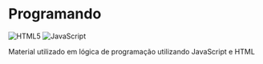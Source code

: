 # Programando

![HTML5](https://img.shields.io/badge/HTML-5-orange)
![JavaScript](https://img.shields.io/badge/Java-Script-yellow)

Material utilizado em lógica de programação utilizando JavaScript e HTML

